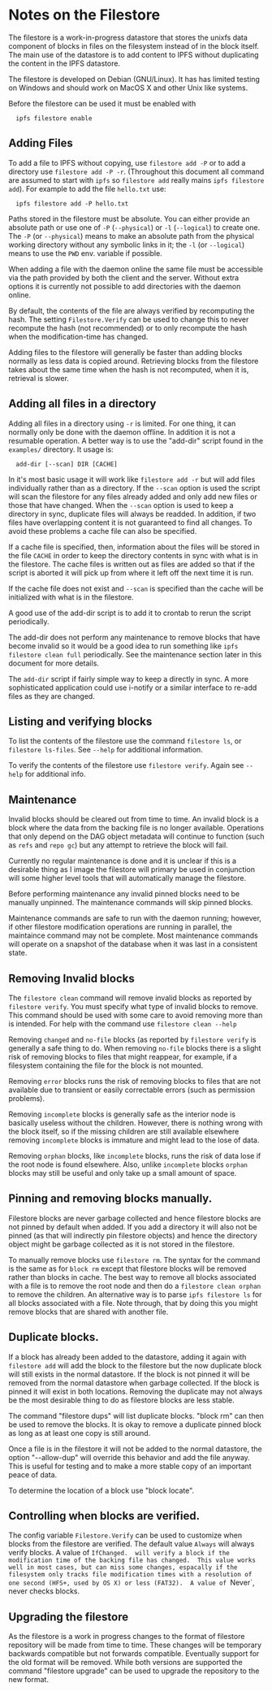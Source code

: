 # Notes on the Filestore

The filestore is a work-in-progress datastore that stores the unixfs
data component of blocks in files on the filesystem instead of in the
block itself.  The main use of the datastore is to add content to IPFS
without duplicating the content in the IPFS datastore.

The filestore is developed on Debian (GNU/Linux).  It has has limited
testing on Windows and should work on MacOS X and other Unix like
systems.

Before the filestore can be used it must be enabled with
```
  ipfs filestore enable
```

## Adding Files

To add a file to IPFS without copying, use `filestore add -P` or to add a
directory use `filestore add -P -r`.  (Throughout this document all
command are assumed to start with `ipfs` so `filestore add` really
mains `ipfs filestore add`).  For example to add the file `hello.txt`
use:
```
  ipfs filestore add -P hello.txt
```

Paths stored in the filestore must be absolute.  You can either
provide an absolute path or use one of `-P` (`--physical`) or `-l`
(`--logical`) to create one.  The `-P` (or `--physical`) means to make
an absolute path from the physical working directory without any
symbolic links in it; the `-l` (or `--logical`) means to use the `PWD`
env. variable if possible.

When adding a file with the daemon online the same file must be
accessible via the path provided by both the client and the server.
Without extra options it is currently not possible to add directories
with the daemon online.

By default, the contents of the file are always verified by
recomputing the hash.  The setting `Filestore.Verify` can be used to
change this to never recompute the hash (not recommended) or to only
recompute the hash when the modification-time has changed.

Adding files to the filestore will generally be faster than adding
blocks normally as less data is copied around.  Retrieving blocks from
the filestore takes about the same time when the hash is not
recomputed, when it is, retrieval is slower.

## Adding all files in a directory

Adding all files in a directory using `-r` is limited.  For one thing,
it can normally only be done with the daemon offline.  In addition it is
not a resumable operation.  A better way is to use the "add-dir" script
found in the `examples/` directory.  It usage is:
```
  add-dir [--scan] DIR [CACHE]
```
In it's most basic usage it will work like `filestore add -r` but will
add files individually rather than as a directory.  If the `--scan`
option is used the script will scan the filestore for any files
already added and only add new files or those that have changed.  When
the `--scan` option is used to keep a directory in sync, duplicate
files will always be readded.  In addition, if two files have
overlapping content it is not guaranteed to find all changes.  To
avoid these problems a cache file can also be specified.

If a cache file is specified, then, information about the files will
be stored in the file `CACHE` in order to keep the directory contents
in sync with what is in the filestore.  The cache files is written out
as files are added so that if the script is aborted it will pick up
from where it left off the next time it is run.

If the cache file does not exist and `--scan` is specified than the
cache will be initialized with what is in the filestore.

A good use of the add-dir script is to add it to crontab to rerun the
script periodically.

The add-dir does not perform any maintenance to remove blocks that
have become invalid so it would be a good idea to run something like
`ipfs filestore clean full` periodically.  See the maintenance section
later in this document for more details.

The `add-dir` script if fairly simple way to keep a directly in sync.
A more sophisticated application could use i-notify or a similar
interface to re-add files as they are changed.

## Listing and verifying blocks

To list the contents of the filestore use the command `filestore ls`,
or `filestore ls-files`.  See `--help` for additional information.

To verify the contents of the filestore use `filestore verify`.
Again see `--help` for additional info.

## Maintenance

Invalid blocks should be cleared out from time to time.  An invalid
block is a block where the data from the backing file is no longer
available.  Operations that only depend on the DAG object metadata
will continue to function (such as `refs` and `repo gc`) but any
attempt to retrieve the block will fail.

Currently no regular maintenance is done and it is unclear if this is
a desirable thing as I image the filestore will primary be used in
conjunction will some higher level tools that will automatically
manage the filestore.

Before performing maintenance any invalid pinned blocks need to be
manually unpinned.  The maintenance commands will skip pinned blocks.

Maintenance commands are safe to run with the daemon running; however,
if other filestore modification operations are running in parallel,
the maintaince command may not be complete.  Most maintenance commands
will operate on a snapshot of the database when it was last in a
consistent state.

## Removing Invalid blocks

The `filestore clean` command will remove invalid blocks as reported
by `filestore verify`.  You must specify what type of invalid blocks to
remove.  This command should be used with some care to avoid removing
more than is intended.  For help with the command use
`filestore clean --help`

Removing `changed` and `no-file` blocks (as reported by `filestore verify`
is generally a safe thing to do.  When removing `no-file` blocks there
is a slight risk of removing blocks to files that might reappear, for
example, if a filesystem containing the file for the block is not
mounted.

Removing `error` blocks runs the risk of removing blocks to files that
are not available due to transient or easily correctable errors (such as
permission problems).

Removing `incomplete` blocks is generally safe as the interior node is
basically useless without the children.  However, there is nothing
wrong with the block itself, so if the missing children are still
available elsewhere removing `incomplete` blocks is immature and might
lead to the lose of data.

Removing `orphan` blocks, like `incomplete` blocks, runs the risk of
data lose if the root node is found elsewhere.  Also, unlike
`incomplete` blocks `orphan` blocks may still be useful and only take
up a small amount of space.

## Pinning and removing blocks manually.

Filestore blocks are never garbage collected and hence filestore blocks
are not pinned by default when added.  If you add a directory it will
also not be pinned (as that will indirectly pin filestore objects) and
hence the directory object might be garbage collected as it is not
stored in the filestore.

To manually remove blocks use `filestore rm`.  The syntax for the
command is the same as for `block rm` except that filestore blocks
will be removed rather than blocks in cache.  The best way to remove
all blocks associated with a file is to remove the root node and then
do a `filestore clean orphan` to remove the children.  An alternative
way is to parse `ipfs filestore ls` for all blocks associated with a
file.  Note through, that by doing this you might remove blocks that
are shared with another file.

## Duplicate blocks.

If a block has already been added to the datastore, adding it again
with `filestore add` will add the block to the filestore but the now
duplicate block will still exists in the normal datastore.  If the
block is not pinned it will be removed from the normal datastore when
garbage collected.  If the block is pinned it will exist in both
locations.  Removing the duplicate may not always be the most
desirable thing to do as filestore blocks are less stable.

The command "filestore dups" will list duplicate blocks.  "block rm"
can then be used to remove the blocks.  It is okay to remove a
duplicate pinned block as long as at least one copy is still around.

Once a file is in the filestore it will not be added to the normal
datastore, the option "--allow-dup" will override this behavior and
add the file anyway.  This is useful for testing and to make a more
stable copy of an important peace of data.

To determine the location of a block use "block locate".

## Controlling when blocks are verified.

The config variable `Filestore.Verify` can be used to customize when
blocks from the filestore are verified.  The default value `Always`
will always verify blocks.  A value of `IfChanged.  will verify a
block if the modification time of the backing file has changed.  This
value works well in most cases, but can miss some changes, espacally
if the filesystem only tracks file modification times with a
resolution of one second (HFS+, used by OS X) or less (FAT32).  A
value of `Never`, never checks blocks.

## Upgrading the filestore

As the filestore is a work in progress changes to the format of
filestore repository will be made from time to time.  These changes
will be temporary backwards compatible but not forwards compatible.
Eventually support for the old format will be removed.  While both
versions are supported the command "filestore upgrade" can be used to
upgrade the repository to the new format.

